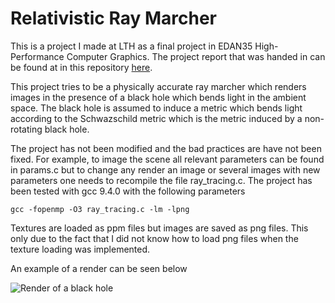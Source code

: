 # Relativistic Ray Marcher

This is a project I made at LTH as a final project in EDAN35 High-Performance Computer Graphics. The project report that was handed in can be found at in this repository [here](../blob/main/showcase/EDAN35_High_Performance_Computer_Graphics_-_Rosqvist_Project.pdf).

This project tries to be a physically accurate ray marcher which renders images in the presence of a black hole which bends light in the ambient space. The black hole is assumed to induce a metric which bends light according to the Schwazschild metric which is the metric induced by a non-rotating black hole.

The project has not been modified and the bad practices are have not been fixed. For example, to image the scene all relevant parameters can be found in params.c but to change any render an image or several images with new parameters one needs to recompile the file ray_tracing.c. The project has been tested with gcc 9.4.0 with the following parameters

```
gcc -fopenmp -O3 ray_tracing.c -lm -lpng
```

Textures are loaded as ppm files but images are saved as png files. This only due to the fact that I did not know how to load png files when the texture loading was implemented.

An example of a render can be seen below

![Render of a black hole](../blob/main/showcase/1_4k_stars.png)
